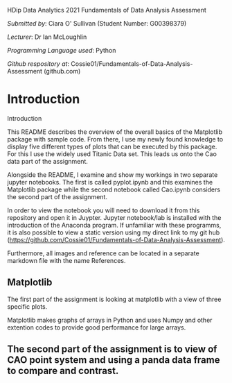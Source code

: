 HDip Data Analytics 2021 Fundamentals of Data Analysis Assessment

*Submitted by*: Ciara O' Sullivan (Student Number: G00398379)

*Lecturer*: Dr Ian McLoughlin 

*Programming Language used*: Python 

*Github respository at*: Cossie01/Fundamentals-of-Data-Analysis-Assessment (github.com)


# Introduction

Introduction

This README describes the overview of the overall basics of the Matplotlib package with sample code. From there, I use my newly found knowledge to display five different types of plots that can be executed by this package. For this I use the widely used Titanic Data set. This leads us onto the Cao data part of the assignment.


Alongside the README, I examine and show my workings in two separate jupyter notebooks. The first is called pyplot.ipynb and this examines the Matplotlib package while the second notebook called Cao.ipynb considers the second part of the assignment. 


In order to view the notebook you will need to download it from this repository and open it in Juypter. Jupyter notebook/lab is installed with the introduction of the Anaconda program. If unfamiliar with these programms, it is also possible to view a static version using my direct link to my git hub (https://github.com/Cossie01/Fundamentals-of-Data-Analysis-Assessment).


Furthermore, all images and reference can be located in a separate markdown file with the name References. 


## Matplotlib

The first part of the assignment is looking at matplotlib with a view of three specific plots.

Matplotlib makes graphs of arrays in Python and uses Numpy and other extention codes to provide good performance for large arrays.


## The second part of the assignment is to view of CAO point system and using a panda data frame to compare and contrast.